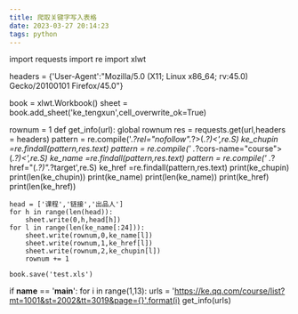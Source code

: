 ```yaml
---
title: 爬取关键字写入表格
date: 2023-03-27 20:14:23
tags: python
---
```

import requests
import re
import xlwt

headers = {'User-Agent':"Mozilla/5.0 (X11; Linux x86_64; rv:45.0) Gecko/20100101 Firefox/45.0"}
<!--more-->

book = xlwt.Workbook()
sheet = book.add_sheet('ke_tengxun',cell_overwrite_ok=True)

rownum = 1
def get_info(url):
    global rownum
    res = requests.get(url,headers = headers)
    pattern = re.compile('.*?rel="nofollow".*?>(.*?)<',re.S)
    ke_chupin =re.findall(pattern,res.text)
    pattern = re.compile('
.*?cors-name="course">(.*?)<',re.S)
    ke_name =re.findall(pattern,res.text)
    pattern = re.compile('
.*?href="(.*?)".*?target',re.S)
    ke_href =re.findall(pattern,res.text)
    print(ke_chupin)
    print(len(ke_chupin))
    print(ke_name)
    print(len(ke_name))
    print(ke_href)
    print(len(ke_href))

    head = ['课程','链接','出品人']
    for h in range(len(head)):
        sheet.write(0,h,head[h])
    for l in range(len(ke_name[:24])):
        sheet.write(rownum,0,ke_name[l])
        sheet.write(rownum,1,ke_href[l])
        sheet.write(rownum,2,ke_chupin[l])
        rownum += 1

    book.save('test.xls')

if __name__ == '__main__':
    for i in range(1,13):
        urls = 'https://ke.qq.com/course/list?mt=1001&st=2002&tt=3019&page={}'.format(i)
        get_info(urls)